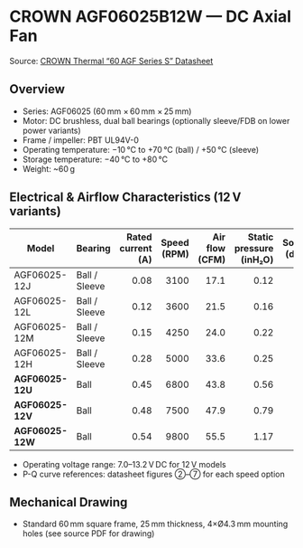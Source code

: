 # CROWN AGF06025B12W — DC Axial Fan

Source: [CROWN Thermal “60 AGF Series S” Datasheet](https://www.crownthermal.com/lxlweb/UploadFile/2018118164444104.pdf)

## Overview

- Series: AGF06025 (60 mm × 60 mm × 25 mm)
- Motor: DC brushless, dual ball bearings (optionally sleeve/FDB on lower power variants)
- Frame / impeller: PBT UL94V-0
- Operating temperature: −10 °C to +70 °C (ball) / +50 °C (sleeve)
- Storage temperature: −40 °C to +80 °C
- Weight: ~60 g

## Electrical & Airflow Characteristics (12 V variants)

| Model | Bearing | Rated current (A) | Speed (RPM) | Air flow (CFM) | Static pressure (inH₂O) | Sound (dBA) |
| --- | --- | ---:| ---:| ---:| ---:| ---:|
| AGF06025-12J | Ball / Sleeve | 0.08 | 3100 | 17.1 | 0.12 | 26 |
| AGF06025-12L | Ball / Sleeve | 0.12 | 3600 | 21.5 | 0.16 | 31 |
| AGF06025-12M | Ball / Sleeve | 0.15 | 4250 | 24.0 | 0.22 | 34 |
| AGF06025-12H | Ball / Sleeve | 0.28 | 5000 | 33.6 | 0.25 | 40 |
| **AGF06025-12U** | Ball | 0.45 | 6800 | 43.8 | 0.56 | 56 |
| **AGF06025-12V** | Ball | 0.48 | 7500 | 47.9 | 0.79 | 63 |
| **AGF06025-12W** | Ball | 0.54 | 9800 | 55.5 | 1.17 | 66 |

- Operating voltage range: 7.0–13.2 V DC for 12 V models
- P-Q curve references: datasheet figures ②–⑦ for each speed option

## Mechanical Drawing

- Standard 60 mm square frame, 25 mm thickness, 4×Ø4.3 mm mounting holes (see source PDF for drawing)

